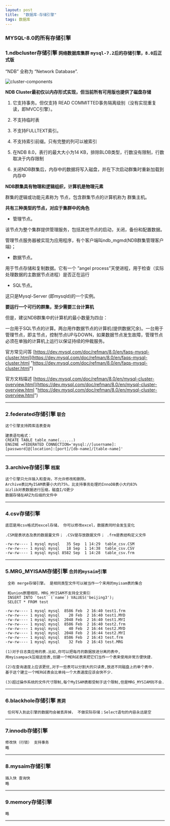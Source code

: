 ```yaml
---
layout: post
title:  "数据库-存储引擎"
tags: 数据库
---
```


### MYSQL-8.0的所有存储引擎


### 1.ndbcluster存储引擎 `网络数据库集群` `mysql-7.2后的存储引擎，8.0后正式版`

“NDB” 全称为 “Network Database”.

![cluster-components](../../../images/postimg/cluster-components-1.png)

**NDB Cluster最初仅以内存形式实现，但当前所有可用版也提供了磁盘存储**

1. 它支持事务。但仅支持 READ COMMITTED事务隔离级别（没有实现重复读，即MVCC引擎）。

2. 不支持临时表

3. 不支持FULLTEXT索引。

4. 不支持索引前缀。只有完整的列可以被索引

5. 在NDB 8.0，表行的最大大小为14 KB，排除BLOB类型，行数没有限制，行数取决于内存限制

6. 关闭NDB群集后，内存中的数据将写入磁盘，并在下次启动群集时重新加载到内存中


**NDB群集具有物理和逻辑组织，计算机是物理元素**

 群集的逻辑或功能元素称为 节点，包含群集节点的计算机称为 群集主机。


**共有三种类型的节点，对应于集群中的角色**

- 管理节点。  

该节点为整个集群提供管理服务，包括其他节点的启动，关闭，备份和配置数据。
            
管理节点服务器被实现为应用程序，有个客户端叫ndb_mgmd(NDB群集管理客户端)；
            
- 数据节点。  

用于节点存储和复制数据。它有一个 ”angel process”天使进程，用于检查（实际处理数据的主数据节点进程）是否正在运行

- SQL节点。  

这只是Mysql-Server (即mysqld)的一个实例。


**要运行一个可行的群集，至少需要三台计算机**

但是，建议NDB群集中的计算机的最小数量为四台：

一台用于SQL节点的计算。两台用作数据节点的计算机(提供数据冗余)。一台用于管理节点，即主节点，控制节点UP与DOWN，如果数据节点发生故障，管理节点必须在单独的计算机上运行以保证持续的仲裁服务。


官方常见问答
[https://dev.mysql.com/doc/refman/8.0/en/faqs-mysql-cluster.html](https://dev.mysql.com/doc/refman/8.0/en/faqs-mysql-cluster.html "https://dev.mysql.com/doc/refman/8.0/en/faqs-mysql-cluster.html")

官方文档描述
[https://dev.mysql.com/doc/refman/8.0/en/mysql-cluster-overview.html](https://dev.mysql.com/doc/refman/8.0/en/mysql-cluster-overview.html "https://dev.mysql.com/doc/refman/8.0/en/mysql-cluster-overview.html")


 ---
 
### 2.federated存储引擎 `联合`

    
    这个引擎支持跨库连表查询
    
    建表语句格式：
    CREATE TABLE table_name(......) 
    ENGINE =FEDERATED CONNECTION='mysql://[username]:[password]@[location]:[port]/[db-name]/[table-name]'
 
 ---
   
### 3.archive存储引擎 `档案`

    
    这个引擎只允许插入和查询，不允许修改和删除。
    Archive表比MyISAM表要小大约75%，比支持事务处理的InnoDB表小大约83%
    以zlib对表数据进行压缩，磁盘I/O更少
    数据存储在ARZ为后缀的文件中
 
 ---
   
### 4.csv存储引擎


    底层是用csv格式的excel存储， 你可以修改excel，数据表同时会发生变化
    
    .CSM是表状态及表的数据量文件； .CSV是存放数据文件； .frm是表结构定义文件

    -rw-rw---- 1 mysql mysql   35 Sep  1 14:29  table_csv.CSM  
    -rw-rw---- 1 mysql mysql   18 Sep  1 14:38  table_csv.CSV  
    -rw-rw---- 1 mysql mysql 8582 Sep  1 14:28  table_csv.frm

 ---

### 5.MRG_MYISAM存储引擎 `合并的mysaim引擎`
    
     
     全称 merge存储引擎。 是相同类型文件可以被当作一个来用的myisam表的集合
    
     和union原理相同，MRG_MYISAM不支持全文索引
     INSERT INTO `test` (`name`) VALUES('beijing3'); 
     SELECT * FROM test
    
    -rw-rw---- 1 mysql mysql  8586 Feb  2 16:40 test1.frm
    -rw-rw---- 1 mysql mysql    20 Feb  2 16:40 test1.MYD
    -rw-rw---- 1 mysql mysql  2048 Feb  2 16:40 test1.MYI
    -rw-rw---- 1 mysql mysql  8586 Feb  2 16:40 test2.frm
    -rw-rw---- 1 mysql mysql    40 Feb  2 16:44 test2.MYD
    -rw-rw---- 1 mysql mysql  2048 Feb  2 16:44 test2.MYI
    -rw-rw---- 1 mysql mysql  8586 Feb  2 16:43 test.frm
    -rw-rw---- 1 mysql mysql    32 Feb  2 16:43 test.MRG
    
    (1)对于日志类应用的表.比如,你可以把每月的数据放进分离的表中,
    用myisampack压缩这些表,创建一个MERGE表来把它们当作一个表来使用非常方便快捷.
    
    (2)在查询速度上应该更优,对于一些表可以分割大的只读表,放进不同磁盘上的单个表中.
    基于这个建立一个MERGE表会比单纯一个大表速度应该会快不少.
    
    (3)超过操作系统的文件尺寸限制,每个MyISAM表都受制于这个限制,但是MRG_MYSIAM则不会.
 
 ---
   
        
### 6.blackhole存储引擎 `黑洞`
    
     
     任何写入到此引擎的数据均会被丢弃掉， 不做实际存储；Select语句的内容永远是空

 ---

### 7.innodb存储引擎

    
    修改快（行锁） 支持事务
    略

 ---

### 8.mysaim存储引擎

    
    插入快 查询快
    略
    
 ---

### 9.memory存储引擎

    略

 ---
